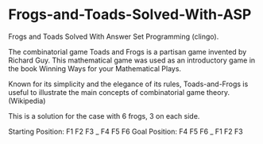 # Frogs-and-Toads-Solved-With-ASP
Frogs and Toads Solved With Answer Set Programming (clingo).

The combinatorial game Toads and Frogs is a partisan game invented by Richard Guy. This mathematical game was used as an introductory game in the book Winning Ways for your Mathematical Plays.

Known for its simplicity and the elegance of its rules, Toads-and-Frogs is useful to illustrate the main concepts of combinatorial game theory. 
(Wikipedia)

This is a solution for the case with 6 frogs, 3 on each side.

Starting Position: F1 F2 F3 _ F4 F5 F6
Goal Position: F4 F5 F6 _ F1 F2 F3

